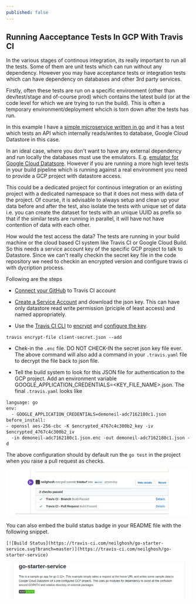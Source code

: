 ```yaml
---
published: false
---
```

## Running Aacceptance Tests In GCP With Travis CI

In the various stages of continous integration, its really important to run all the tests. Some of them are unit tests which can run without any dependency. However you may have acceptance tests or integration tests which can have dependency on databases and other 3rd party services.

Firstly, often these tests are run on a specific environment (other than dev/test/stage and of-course prod) which contains the latest build (or at the code level for which we are trying to run the build). This is often a temporary environment/deployment whcich is torn down after the tests has run.

In this example I have a [simple microservice written in go](https://github.com/neilghosh/go-starter-service) and it has a test which tests an API which internally reads/writes to database, Google Cloud Datastore in this case.

In an ideal case, where you don't want to have any external dependency and run locally the databases must use the emulators. E.g. [emulator for Google Cloud Datatsore](https://cloud.google.com/datastore/docs/tools/datastore-emulator). However if you are running a more high level tests in your build pipeline which is running against a real environment you need to provide a GCP project with datastore access.

This could be a dedicated project for continous integration or an existing project with a dedicated namespace so that it does not mess with data of the project. Of course, it is advisable to always setup and clean up your data before and after the test, also isolate the tests with unique set of data i.e. you can create the dataset for tests with an unique UUID as prefix so that if the similar tests are running in parallel, it will have not have contention of data with each other.

How would the test access the data? The tests are running in your build machine or the cloud based CI system like Travis CI or Google Cloud Build. So this needs a service account key of the specific GCP project to talk to Datastore. Since we can't really checkin the secret key file in the code repository we need to checkin an encrypted version and configure travis ci with dycription process.

Following are the steps 

- [Connect your GitHub](https://github.com/marketplace/travis-ci) to Travis CI account

- [Create a Service Account](https://cloud.google.com/iam/docs/creating-managing-service-account-keys) and download the json key. This can have only datastore read write permission (priciple of least access) and named appropriately. 

- Use the [Travis CI CLI](https://github.com/travis-ci/travis.rb#readme) to [encrypt](https://docs.travis-ci.com/user/encrypting-files/) and [configure the key](https://docs.travis-ci.com/user/deployment/google-app-engine/). 

```
travis encrypt-file client-secret.json --add
```

- Chek-in the `.enc` file. DO NOT CHECK-IN the secret json key file ever. The above command will also add a command in your `.travis.yaml` file to decrypt the file back to json file.

- Tell the build system to look for this JSON file for authentication to the GCP project. Add an environment variable GOOGLE_APPLICATION_CREDENTIALS=<KEY_FILE_NAME>.json. The final `.travis.yaml` looks like 

```
language: go
env:
  - GOOGLE_APPLICATION_CREDENTIALS=demoneil-adc7162180c1.json
before_install:
- openssl aes-256-cbc -K $encrypted_4767c4c300b2_key -iv $encrypted_4767c4c300b2_iv
  -in demoneil-adc7162180c1.json.enc -out demoneil-adc7162180c1.json -d
```

The above configuration should by default run the `go test` in the project when you raise a pull request as checks.

![travis-check.jpg](/assets/travis-check.jpg)

You can also embed the build status badge in your README file with the following snippet.

```
[![Build Status](https://travis-ci.com/neilghosh/go-starter-service.svg?branch=master)](https://travis-ci.com/neilghosh/go-starter-service)
```

![build-status.png](/assets/build-status.png)

